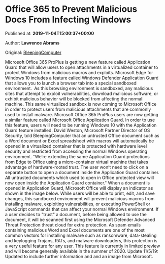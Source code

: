 
# Office 365 to Prevent Malicious Docs From Infecting Windows

Published at: **2019-11-04T15:00:37+00:00**

Author: **Lawrence Abrams**

Original: [BleepingComputer](https://www.bleepingcomputer.com/news/microsoft/office-365-to-prevent-malicious-docs-from-infecting-windows/)

Microsoft Office 365 ProPlus is getting a new feature called Application Guard that will allow users to open attachments in a virtualized container to protect Windows from malicious macros and exploits.
Microsoft Edge for Windows 10 includes a feature called Windows Defender Application Guard that allows you to launch a browser tab into a special sandboxed environment.  As this browsing environment is sandboxed, any malicious sites that attempt to exploit vulnerabilities, download malicious software, or exhibit malicious behavior will be blocked from affecting the normal machine.
This same virtualized sandbox is now coming to Microsoft Office in order to protect users from malicious attachments that are commonly used to install malware.
Microsoft Office 365 ProPlus users are now getting a similar feature called Microsoft Office Application Guard. In order to use this feature, users will need to be running Windows 10 with the Application Guard feature installed.
David Weston, Microsoft Partner Director of OS Security, told BleepingComputer that an untrusted Office document such as a Word document or Excel spreadsheet with macros will automatically be opened in a virtualized container that is protected with hardware level security and restricted from accessing the normal Windows operating environment.
"We’re extending the same Application Guard protections from Edge to Office using a micro-container virtual machine that takes advantage of hardware-rooted trust. The user won’t need to click on a separate button to open a document inside the Application Guard container. All untrusted documents which used to open in Office protected view will now open inside the Application Guard container."
When a document is opened in Application Guard, Microsoft Office will display an indicator as shown in the image below.
While users will be able to print, edit, and save changes, this sandboxed environment will prevent malicious macros from installing malware, exploiting vulnerabilities, or executing PowerShell or JavaScript commands that can affect your normal Windows environment.
If a user decides to "trust" a document, before being allowed to use the document, it will be scanned first using the Microsoft Defender Advanced Threat Protection threat cloud for extra protection.
As spam emails containing malicious Word and Excel documents are one of the most common vectors for installing malware such as ransomware, data-stealing and keylogging Trojans, RATs, and malware downloaders, this protection is a very useful feature for any user.
This feature is currently in limited preview and will become generally available in the summer of 2020.
Update 11/5/19: Updated to include further information and and an image from Microsoft.
